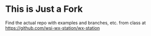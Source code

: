 # This is Just a Fork

Find the actual repo with examples and branches, etc. from class at
https://github.com/wsi-wx-station/wx-station
